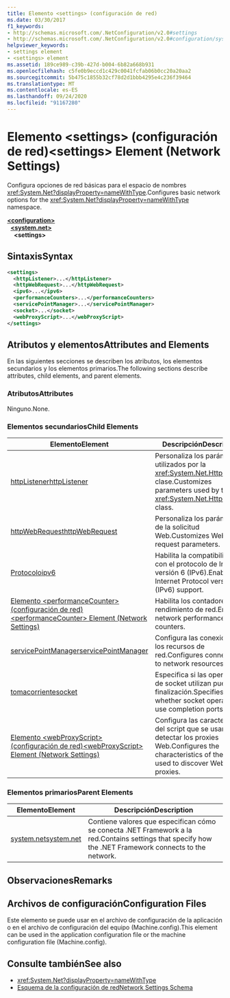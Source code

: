 ```yaml
---
title: Elemento <settings> (configuración de red)
ms.date: 03/30/2017
f1_keywords:
- http://schemas.microsoft.com/.NetConfiguration/v2.0#settings
- http://schemas.microsoft.com/.NetConfiguration/v2.0#configuration/system.net/settings
helpviewer_keywords:
- settings element
- <settings> element
ms.assetid: 189ce989-c39b-427d-b004-6b82a668b931
ms.openlocfilehash: c5fe0b9eccd1c429c0041fcfab06b0cc20a20aa2
ms.sourcegitcommit: 5b475c1855b32cf78d2d1bbb4295e4c236f39464
ms.translationtype: MT
ms.contentlocale: es-ES
ms.lasthandoff: 09/24/2020
ms.locfileid: "91167280"
---
```

# <a name="settings-element-network-settings"></a><span data-ttu-id="13600-102">Elemento \<settings> (configuración de red)</span><span class="sxs-lookup"><span data-stu-id="13600-102">\<settings> Element (Network Settings)</span></span>

<span data-ttu-id="13600-103">Configura opciones de red básicas para el espacio de nombres <xref:System.Net?displayProperty=nameWithType>.</span><span class="sxs-lookup"><span data-stu-id="13600-103">Configures basic network options for the <xref:System.Net?displayProperty=nameWithType> namespace.</span></span>  

[**\<configuration>**](../configuration-element.md)\
&nbsp;&nbsp;[**\<system.net>**](system-net-element-network-settings.md)\
&nbsp;&nbsp;&nbsp;&nbsp;**\<settings>**

## <a name="syntax"></a><span data-ttu-id="13600-104">Sintaxis</span><span class="sxs-lookup"><span data-stu-id="13600-104">Syntax</span></span>  
  
```xml  
<settings>  
  <httpListener>...</httpListener>  
  <httpWebRequest>...</httpWebRequest>  
  <ipv6>...</ipv6>  
  <performanceCounters>...</performanceCounters>  
  <servicePointManager>...</servicePointManager>  
  <socket>...</socket>  
  <webProxyScript>...</webProxyScript>  
</settings>  
```  
  
## <a name="attributes-and-elements"></a><span data-ttu-id="13600-105">Atributos y elementos</span><span class="sxs-lookup"><span data-stu-id="13600-105">Attributes and Elements</span></span>  

 <span data-ttu-id="13600-106">En las siguientes secciones se describen los atributos, los elementos secundarios y los elementos primarios.</span><span class="sxs-lookup"><span data-stu-id="13600-106">The following sections describe attributes, child elements, and parent elements.</span></span>  
  
### <a name="attributes"></a><span data-ttu-id="13600-107">Atributos</span><span class="sxs-lookup"><span data-stu-id="13600-107">Attributes</span></span>  

 <span data-ttu-id="13600-108">Ninguno.</span><span class="sxs-lookup"><span data-stu-id="13600-108">None.</span></span>  
  
### <a name="child-elements"></a><span data-ttu-id="13600-109">Elementos secundarios</span><span class="sxs-lookup"><span data-stu-id="13600-109">Child Elements</span></span>  
  
|<span data-ttu-id="13600-110">Elemento</span><span class="sxs-lookup"><span data-stu-id="13600-110">Element</span></span>|<span data-ttu-id="13600-111">Descripción</span><span class="sxs-lookup"><span data-stu-id="13600-111">Description</span></span>|  
|-------------|-----------------|  
|[<span data-ttu-id="13600-112">httpListener</span><span class="sxs-lookup"><span data-stu-id="13600-112">httpListener</span></span>](httplistener-element-network-settings.md)|<span data-ttu-id="13600-113">Personaliza los parámetros utilizados por la <xref:System.Net.HttpListener> clase.</span><span class="sxs-lookup"><span data-stu-id="13600-113">Customizes parameters used by the <xref:System.Net.HttpListener> class.</span></span>|  
|[<span data-ttu-id="13600-114">httpWebRequest</span><span class="sxs-lookup"><span data-stu-id="13600-114">httpWebRequest</span></span>](httpwebrequest-element-network-settings.md)|<span data-ttu-id="13600-115">Personaliza los parámetros de la solicitud Web.</span><span class="sxs-lookup"><span data-stu-id="13600-115">Customizes Web request parameters.</span></span>|  
|[<span data-ttu-id="13600-116">Protocolo</span><span class="sxs-lookup"><span data-stu-id="13600-116">ipv6</span></span>](ipv6-element-network-settings.md)|<span data-ttu-id="13600-117">Habilita la compatibilidad con el protocolo de Internet versión 6 (IPv6).</span><span class="sxs-lookup"><span data-stu-id="13600-117">Enables Internet Protocol version 6 (IPv6) support.</span></span>|  
|[<span data-ttu-id="13600-118">Elemento \<performanceCounter> (configuración de red)</span><span class="sxs-lookup"><span data-stu-id="13600-118">\<performanceCounter> Element (Network Settings)</span></span>](performancecounter-element-network-settings.md)|<span data-ttu-id="13600-119">Habilita los contadores de rendimiento de red.</span><span class="sxs-lookup"><span data-stu-id="13600-119">Enables network performance counters.</span></span>|  
|[<span data-ttu-id="13600-120">servicePointManager</span><span class="sxs-lookup"><span data-stu-id="13600-120">servicePointManager</span></span>](servicepointmanager-element-network-settings.md)|<span data-ttu-id="13600-121">Configura las conexiones a los recursos de red.</span><span class="sxs-lookup"><span data-stu-id="13600-121">Configures connections to network resources.</span></span>|  
|[<span data-ttu-id="13600-122">tomacorriente</span><span class="sxs-lookup"><span data-stu-id="13600-122">socket</span></span>](socket-element-network-settings.md)|<span data-ttu-id="13600-123">Especifica si las operaciones de socket utilizan puertos de finalización.</span><span class="sxs-lookup"><span data-stu-id="13600-123">Specifies whether socket operations use completion ports.</span></span>|  
|[<span data-ttu-id="13600-124">Elemento \<webProxyScript> (configuración de red)</span><span class="sxs-lookup"><span data-stu-id="13600-124">\<webProxyScript> Element (Network Settings)</span></span>](webproxyscript-element-network-settings.md)|<span data-ttu-id="13600-125">Configura las características del script que se usan para detectar los proxies Web.</span><span class="sxs-lookup"><span data-stu-id="13600-125">Configures the characteristics of the script used to discover Web proxies.</span></span>|  
  
### <a name="parent-elements"></a><span data-ttu-id="13600-126">Elementos primarios</span><span class="sxs-lookup"><span data-stu-id="13600-126">Parent Elements</span></span>  
  
|<span data-ttu-id="13600-127">Elemento</span><span class="sxs-lookup"><span data-stu-id="13600-127">Element</span></span>|<span data-ttu-id="13600-128">Descripción</span><span class="sxs-lookup"><span data-stu-id="13600-128">Description</span></span>|  
|-------------|-----------------|  
|[<span data-ttu-id="13600-129">system.net</span><span class="sxs-lookup"><span data-stu-id="13600-129">system.net</span></span>](system-net-element-network-settings.md)|<span data-ttu-id="13600-130">Contiene valores que especifican cómo se conecta .NET Framework a la red.</span><span class="sxs-lookup"><span data-stu-id="13600-130">Contains settings that specify how the .NET Framework connects to the network.</span></span>|  
  
## <a name="remarks"></a><span data-ttu-id="13600-131">Observaciones</span><span class="sxs-lookup"><span data-stu-id="13600-131">Remarks</span></span>  
  
## <a name="configuration-files"></a><span data-ttu-id="13600-132">Archivos de configuración</span><span class="sxs-lookup"><span data-stu-id="13600-132">Configuration Files</span></span>  

 <span data-ttu-id="13600-133">Este elemento se puede usar en el archivo de configuración de la aplicación o en el archivo de configuración del equipo (Machine.config).</span><span class="sxs-lookup"><span data-stu-id="13600-133">This element can be used in the application configuration file or the machine configuration file (Machine.config).</span></span>  
  
## <a name="see-also"></a><span data-ttu-id="13600-134">Consulte también</span><span class="sxs-lookup"><span data-stu-id="13600-134">See also</span></span>

- <xref:System.Net?displayProperty=nameWithType>
- [<span data-ttu-id="13600-135">Esquema de la configuración de red</span><span class="sxs-lookup"><span data-stu-id="13600-135">Network Settings Schema</span></span>](index.md)
